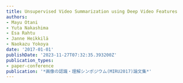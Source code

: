 ```yaml
---
title: Unsupervised Video Summarization using Deep Video Features
authors:
- Mayu Otani
- Yuta Nakashima
- Esa Rahtu
- Janne Heikkilä
- Naokazu Yokoya
date: '2017-01-01'
publishDate: '2023-11-27T07:32:35.393200Z'
publication_types:
- paper-conference
publication: '*画像の認識・理解シンポジウム(MIRU2017)論文集*'
---
```

